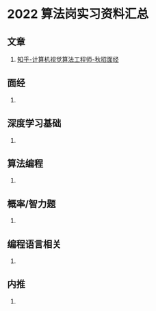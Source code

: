 # 2022 算法岗实习资料汇总

## 文章

1. [知乎-计算机视觉算法工程师-秋招面经](https://zhuanlan.zhihu.com/p/399813916)

## 面经

1. 

## 深度学习基础

1. 

## 算法编程

1. 

## 概率/智力题

1. 

## 编程语言相关

1. 

## 内推

1. 
